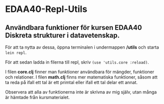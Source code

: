# EDAA40-Repl-Utils
## Användbara funktioner för kursen EDAA40 Diskreta strukturer i datavetenskap.

För att ta nytta av dessa, öppna terminalen i undermappen **/utils** och starta `lein repl`.

För att sedan ladda in filerna till repl, skriv `(use 'utils.core :reload)`.

I filen **core.clj** finner man funktioner användbara för mängder, funktioner och relationer.
I filen **math.clj** finns mer matematiska funktioner, såsom att ta reda på ifall ett tal är ett primtal eller ifall ett tal delar ett annat.

Observera att alla av funktionerna inte är skrivna av mig själv, utan många är hämtade från kursmaterialet.
